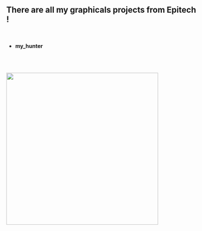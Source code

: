## There are all my graphicals projects from Epitech !
<br /> 

- **my_hunter**

<br /> <br /> 

<img src="https://c.tenor.com/Sg8CABZzoq4AAAAC/gaming-game.gif" width="400px">
